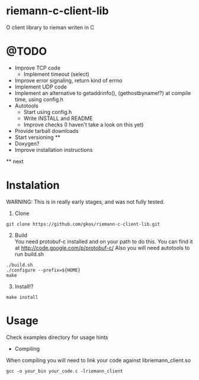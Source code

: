 # riemann-c-client-lib

O client library to rieman writen in C

# @TODO
- Improve TCP code
  - Implement timeout (select)
- Improve error signaling, return kind of errno
- Implement UDP code
- Implement an alternative to getaddrinfo(), (gethostbyname!?)
  at compile time, using config.h
- Autotools
  - Start using config.h
  - Write INSTALL and README 
  - Improve checks (I haven't take a look on this yet)
- Provide tarball downloads
- Start versioning **
- Doxygen?
- Improve installation instructions

** next


# Instalation

WARNING: This is in really early stages, and was not fully tested.

1. Clone
```
git clone https://github.com/gkos/riemann-c-client-lib.git
```

2. Build<br/>
You need protobuf-c installed and on your path to do this. You can find it at http://code.google.com/p/protobuf-c/
Also you will need autotools to run build.sh
```
./build.sh
./configure --prefix=${HOME}
make
```

3. Install!?<br/>
```
make install
```

# Usage
Check examples directory for usage hints

- Compiling

When compiling you will need to link your code against libriemann_client.so
```
gcc -o your_bin your_code.c -lriemann_client        
```

